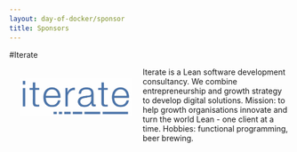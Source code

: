 ```yaml
---
layout: day-of-docker/sponsor
title: Sponsors
---
```

#Iterate
<div style="width:200px;float:left;padding:20px">
  <div style="height:200px;position:relative;">
    <a href="https://www.facebook.com/iteratenorge" target="_blank"><img style="position: absolute; top: 0;width:200px" src="/sponsors/images/iterate.png" /></a>
  </div>
  <div style="height:40px;text-align:center;font-size:82%;"><br/></div>
</div>


Iterate is a Lean software development consultancy. We combine entrepreneurship and growth strategy to develop digital solutions. Mission: to help growth organisations innovate and turn the world Lean - one client at a time. Hobbies: functional programming, beer brewing.
